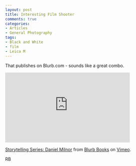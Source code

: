 ```yaml
---
layout: post
title: Interesting Film Shooter
comments: true
categories:
- Articles
- General Photography
tags:
- Black and White
- film
- Leica M
---
```

That publishes on Blurb.com - sounds like a great combo.

<iframe src="http://player.vimeo.com/video/17344581" width="400" height="225" frameborder="0"></iframe><p><a href="http://vimeo.com/17344581">Storytelling Series: Daniel Milnor</a> from <a href="http://vimeo.com/user4058052">Blurb Books</a> on <a href="http://vimeo.com">Vimeo</a>.</p>

RB